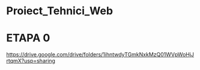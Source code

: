 # Proiect_Tehnici_Web

# ETAPA 0

https://drive.google.com/drive/folders/1ihntwdyTGmkNxkMzQ01WVpWoHjJrtqmX?usp=sharing
